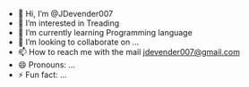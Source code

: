 - 👋 Hi, I’m @JDevender007
- 👀 I’m interested in Treading
- 🌱 I’m currently learning Programming language 
- 💞️ I’m looking to collaborate on ...
- 📫 How to reach me with the mail jdevender007@gmail.com 
- 😄 Pronouns: ...
- ⚡ Fun fact: ...

<!---
JDevender007/JDevender007 is a ✨ special ✨ repository because its `README.md` (this file) appears on your GitHub profile.
You can click the Preview link to take a look at your changes.
--->
